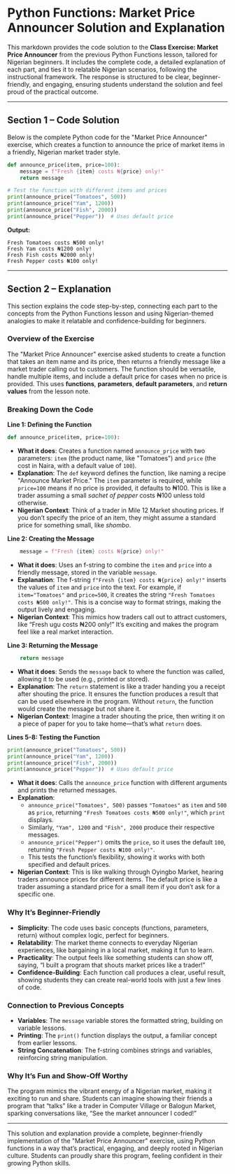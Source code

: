 # **Python Functions: Market Price Announcer Solution and Explanation**

This markdown provides the code solution to the **Class Exercise: Market Price Announcer** from the previous Python Functions lesson, tailored for Nigerian beginners. It includes the complete code, a detailed explanation of each part, and ties it to relatable Nigerian scenarios, following the instructional framework. The response is structured to be clear, beginner-friendly, and engaging, ensuring students understand the solution and feel proud of the practical outcome.

---

## **Section 1 – Code Solution**

Below is the complete Python code for the "Market Price Announcer" exercise, which creates a function to announce the price of market items in a friendly, Nigerian market trader style.

```python
def announce_price(item, price=100):
    message = f"Fresh {item} costs ₦{price} only!"
    return message

# Test the function with different items and prices
print(announce_price("Tomatoes", 500))
print(announce_price("Yam", 1200))
print(announce_price("Fish", 2000))
print(announce_price("Pepper"))  # Uses default price
```

**Output:**
```
Fresh Tomatoes costs ₦500 only!
Fresh Yam costs ₦1200 only!
Fresh Fish costs ₦2000 only!
Fresh Pepper costs ₦100 only!
```

---

## **Section 2 – Explanation**

This section explains the code step-by-step, connecting each part to the concepts from the Python Functions lesson and using Nigerian-themed analogies to make it relatable and confidence-building for beginners.

### **Overview of the Exercise**
The "Market Price Announcer" exercise asked students to create a function that takes an item name and its price, then returns a friendly message like a market trader calling out to customers. The function should be versatile, handle multiple items, and include a default price for cases when no price is provided. This uses **functions**, **parameters**, **default parameters**, and **return values** from the lesson note.

### **Breaking Down the Code**

**Line 1: Defining the Function**
```python
def announce_price(item, price=100):
```
- **What it does**: Creates a function named `announce_price` with two parameters: `item` (the product name, like "Tomatoes") and `price` (the cost in Naira, with a default value of `100`).
- **Explanation**: The `def` keyword defines the function, like naming a recipe "Announce Market Price." The `item` parameter is required, while `price=100` means if no price is provided, it defaults to ₦100. This is like a trader assuming a small *sachet of pepper* costs ₦100 unless told otherwise.
- **Nigerian Context**: Think of a trader in Mile 12 Market shouting prices. If you don’t specify the price of an item, they might assume a standard price for something small, like *shombo*.

**Line 2: Creating the Message**
```python
    message = f"Fresh {item} costs ₦{price} only!"
```
- **What it does**: Uses an f-string to combine the `item` and `price` into a friendly message, stored in the variable `message`.
- **Explanation**: The f-string `f"Fresh {item} costs ₦{price} only!"` inserts the values of `item` and `price` into the text. For example, if `item="Tomatoes"` and `price=500`, it creates the string `"Fresh Tomatoes costs ₦500 only!"`. This is a concise way to format strings, making the output lively and engaging.
- **Nigerian Context**: This mimics how traders call out to attract customers, like “Fresh ugu costs ₦200 only!” It’s exciting and makes the program feel like a real market interaction.

**Line 3: Returning the Message**
```python
    return message
```
- **What it does**: Sends the `message` back to where the function was called, allowing it to be used (e.g., printed or stored).
- **Explanation**: The `return` statement is like a trader handing you a receipt after shouting the price. It ensures the function produces a result that can be used elsewhere in the program. Without `return`, the function would create the message but not share it.
- **Nigerian Context**: Imagine a trader shouting the price, then writing it on a piece of paper for you to take home—that’s what `return` does.

**Lines 5-8: Testing the Function**
```python
print(announce_price("Tomatoes", 500))
print(announce_price("Yam", 1200))
print(announce_price("Fish", 2000))
print(announce_price("Pepper"))  # Uses default price
```
- **What it does**: Calls the `announce_price` function with different arguments and prints the returned messages.
- **Explanation**:
  - `announce_price("Tomatoes", 500)` passes `"Tomatoes"` as `item` and `500` as `price`, returning `"Fresh Tomatoes costs ₦500 only!"`, which `print` displays.
  - Similarly, `"Yam", 1200` and `"Fish", 2000` produce their respective messages.
  - `announce_price("Pepper")` omits the `price`, so it uses the default `100`, returning `"Fresh Pepper costs ₦100 only!"`.
  - This tests the function’s flexibility, showing it works with both specified and default prices.
- **Nigerian Context**: This is like walking through Oyingbo Market, hearing traders announce prices for different items. The default price is like a trader assuming a standard price for a small item if you don’t ask for a specific one.

### **Why It’s Beginner-Friendly**
- **Simplicity**: The code uses basic concepts (functions, parameters, return) without complex logic, perfect for beginners.
- **Relatability**: The market theme connects to everyday Nigerian experiences, like bargaining in a local market, making it fun to learn.
- **Practicality**: The output feels like something students can show off, saying, “I built a program that shouts market prices like a trader!”
- **Confidence-Building**: Each function call produces a clear, useful result, showing students they can create real-world tools with just a few lines of code.

### **Connection to Previous Concepts**
- **Variables**: The `message` variable stores the formatted string, building on variable lessons.
- **Printing**: The `print()` function displays the output, a familiar concept from earlier lessons.
- **String Concatenation**: The f-string combines strings and variables, reinforcing string manipulation.

### **Why It’s Fun and Show-Off Worthy**
The program mimics the vibrant energy of a Nigerian market, making it exciting to run and share. Students can imagine showing their friends a program that “talks” like a trader in Computer Village or Balogun Market, sparking conversations like, “See the market announcer I coded!”

---

This solution and explanation provide a complete, beginner-friendly implementation of the "Market Price Announcer" exercise, using Python functions in a way that’s practical, engaging, and deeply rooted in Nigerian culture. Students can proudly share this program, feeling confident in their growing Python skills.